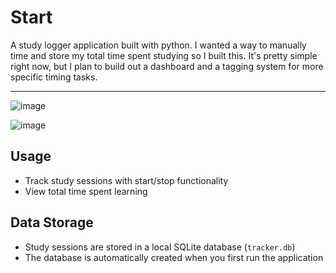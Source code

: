 # Start

A study logger application built with python. I wanted a way to manually time and store my total time spent studying so I built this. It's pretty simple right now, but I plan to build out a dashboard and a tagging system for more specific timing tasks.

---

![image](https://github.com/user-attachments/assets/61b2e9e7-958f-4ec4-8ed7-c4caf2870dd8)


![image](https://github.com/user-attachments/assets/6aaf610c-9515-4dbe-855d-330abdf669e1)


## Usage

- Track study sessions with start/stop functionality
- View total time spent learning

## Data Storage
- Study sessions are stored in a local SQLite database (`tracker.db`)
- The database is automatically created when you first run the application

